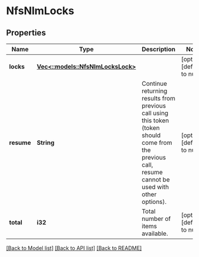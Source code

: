 # NfsNlmLocks

## Properties
Name | Type | Description | Notes
------------ | ------------- | ------------- | -------------
**locks** | [**Vec<::models::NfsNlmLocksLock>**](NfsNlmLocksLock.md) |  | [optional] [default to null]
**resume** | **String** | Continue returning results from previous call using this token (token should come from the previous call, resume cannot be used with other options). | [optional] [default to null]
**total** | **i32** | Total number of items available. | [optional] [default to null]

[[Back to Model list]](../README.md#documentation-for-models) [[Back to API list]](../README.md#documentation-for-api-endpoints) [[Back to README]](../README.md)


